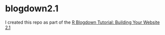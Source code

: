 # blogdown2.1

I created this repo as part of the [R Blogdown Tutorial: Building Your Website 2.1](https://www.youtube.com/watch?v=x-Ch0-w1UhY&list=PLpZT7JPM8_GbPiX4ibrP7ogl7GyEofZMj&index=4)
